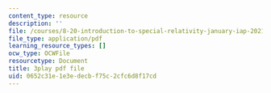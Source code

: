 ```yaml
---
content_type: resource
description: ''
file: /courses/8-20-introduction-to-special-relativity-january-iap-2021/0652c31e1e3edecbf75c2cfc6d8f17cd_0YvENlEZwNg.pdf
file_type: application/pdf
learning_resource_types: []
ocw_type: OCWFile
resourcetype: Document
title: 3play pdf file
uid: 0652c31e-1e3e-decb-f75c-2cfc6d8f17cd
---
```

